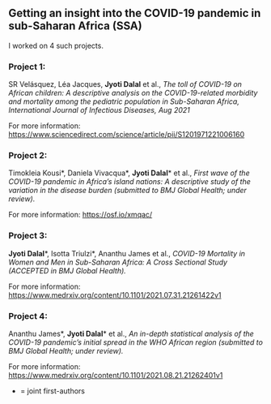 ## Getting an insight into the COVID-19 pandemic in sub-Saharan Africa (SSA) ##

I worked on 4 such projects.

### Project 1: ###
SR Velásquez, Léa Jacques, **Jyoti Dalal** et al., *The toll of COVID-19 on African children: A descriptive analysis on the COVID-19-related morbidity and mortality among the pediatric population in Sub-Saharan Africa, International Journal of
Infectious Diseases, Aug 2021*

For more information: https://www.sciencedirect.com/science/article/pii/S1201971221006160

### Project 2: ###
Timokleia Kousi*, Daniela Vivacqua*, **Jyoti Dalal*** et al., *First wave of the COVID-19 pandemic in Africa’s island nations: A descriptive study of the variation in the disease burden (submitted to BMJ Global Health; under review).*

For more information: https://osf.io/xmqac/

### Project 3: ###
**Jyoti Dalal***, Isotta Triulzi*, Ananthu James et al., *COVID-19 Mortality in Women and Men in Sub-Saharan Africa: A Cross Sectional Study (ACCEPTED in BMJ Global Health).*

For more information: https://www.medrxiv.org/content/10.1101/2021.07.31.21261422v1

### Project 4: ###
Ananthu James*, **Jyoti Dalal*** et al., *An in-depth statistical analysis of the COVID-19 pandemic’s initial spread in the WHO
African region (submitted to BMJ Global Health; under review).*

For more information: https://www.medrxiv.org/content/10.1101/2021.08.21.21262401v1


* = joint first-authors
